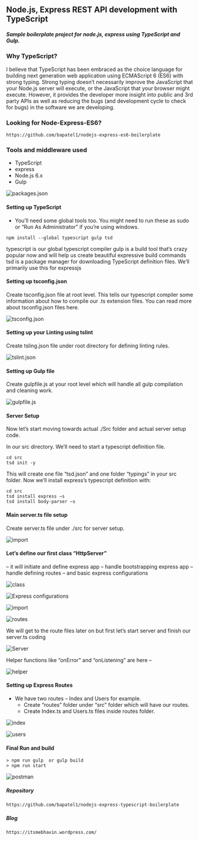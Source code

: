## Node.js, Express REST API development with TypeScript
##### Sample boilerplate project for node.js, express using TypeScript and Gulp.

### Why TypeScript?
I believe that TypeScript has been embraced as the choice language for building next generation web application using ECMAScript 6 (ES6) with strong typing. Strong typing doesn’t necessarily improve the JavaScript that your Node.js server will execute, or the JavaScript that your browser might execute. However, it provides the developer more insight into public and 3rd party APIs as well as reducing the bugs (and development cycle to check for bugs) in the software we are developing.

### Looking for Node-Express-ES6?
```
https://github.com/bapatel1/nodejs-express-es6-boilerplate
```

### Tools and middleware used
  - TypeScript
  - express
  - Node.js 6.x
  - Gulp

  ![packages.json](https://github.com/bapatel1/nodejs-express-typescript-boilerplate/blob/master/assests/packages.png?raw=true "packages.json")

#### Setting up TypeScript
- You’ll need some global tools too. You might need to run these as sudo or “Run As Administrator” if you’re using windows.
```
npm install --global typescript gulp tsd
```
typescript is our global typescript compiler
gulp is a build tool that’s crazy popular now and will help us create beautiful expressive build commands
tsd is a package manager for downloading TypeScript definition files. We’ll primarily use this for expressjs


#### Setting up tsconfig.json
Create tsconfig.json file at root level. This tells our typescript compiler some information about how to compile our .ts extension files. You can read more about tsconfig.json files here.

![tsconfig.json](https://github.com/bapatel1/nodejs-express-typescript-boilerplate/blob/master/assests/tsconfig.png?raw=true "tsconfig.json")


#### Setting up your Linting using tslint
Create tsling.json file under root directory for defining linting rules.

![tslint.json](https://github.com/bapatel1/nodejs-express-typescript-boilerplate/blob/master/assests/tslint.png?raw=true "tslint.json")

#### Setting up Gulp file
Create gulpfile.js at your root level which will handle all gulp compilation and cleaning work.

![gulpfile.js](https://github.com/bapatel1/nodejs-express-typescript-boilerplate/blob/master/assests/gulpfile.png?raw=true "gulpfile.json")

#### Server Setup
Now let’s start moving towards actual ./Src folder and actual server setup code.

In our src directory. We’ll need to start a typescript definition file.

```
cd src
tsd init -y
```

This will create one file “tsd.json” and one folder “typings” in your src folder. Now we’ll install express’s typescript definition with:

```
cd src
tsd install express –s
tsd install body-parser –s
```

#### Main server.ts file setup
Create server.ts file under ./src for server setup.

![import](https://github.com/bapatel1/nodejs-express-typescript-boilerplate/blob/master/assests/import1.png?raw=true "import1.ts")

#### Let’s define our first class “HttpServer”
– it will initiate and define express app
– handle bootstrapping express app
– handle defining routes
– and basic express configurations

![class](https://github.com/bapatel1/nodejs-express-typescript-boilerplate/blob/master/assests/class.png?raw=true "class.ts")

![Express configurations](https://github.com/bapatel1/nodejs-express-typescript-boilerplate/blob/master/assests/configuration.png?raw=true "configuration.ts")


![import](https://github.com/bapatel1/nodejs-express-typescript-boilerplate/blob/master/assests/import2.png?raw=true "import2.ts")


![routes](https://github.com/bapatel1/nodejs-express-typescript-boilerplate/blob/master/assests/routes.png?raw=true "routes.ts")

We will get to the route files later on but first let’s start server and finish our server.ts coding


![Server](https://github.com/bapatel1/nodejs-express-typescript-boilerplate/blob/master/assests/server.png?raw=true "server.ts")

Helper functions like “onError” and “onListening” are here –

![helper](https://github.com/bapatel1/nodejs-express-typescript-boilerplate/blob/master/assests/helper.png?raw=true "helper.ts")


#### Setting up Express Routes

- We have two routes – Index and Users for example.
  -   Create “routes” folder under “src” folder which will have our routes.
  -   Create Index.ts and Users.ts files inside routes folder.

![index](https://github.com/bapatel1/nodejs-express-typescript-boilerplate/blob/master/assests/index.png?raw=true "index.ts")


![users](https://github.com/bapatel1/nodejs-express-typescript-boilerplate/blob/master/assests/users.png?raw=true "users.ts")


#### Final Run and build
```
> npm run gulp  or gulp build
> npm run start
```

![postman](https://github.com/bapatel1/nodejs-express-typescript-boilerplate/blob/master/assests/postman.png?raw=true "postman")


##### Repository
```
https://github.com/bapatel1/nodejs-express-typescript-boilerplate
```

##### Blog
```
https://itsmebhavin.wordpress.com/
```
